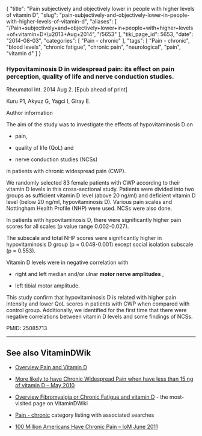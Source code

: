 {
    "title": "Pain subjectively and objectively lower in people with higher levels of vitamin D",
    "slug": "pain-subjectively-and-objectively-lower-in-people-with-higher-levels-of-vitamin-d",
    "aliases": [
        "/Pain+subjectively+and+objectively+lower+in+people+with+higher+levels+of+vitamin+D+\u2013+Aug+2014",
        "/5653"
    ],
    "tiki_page_id": 5653,
    "date": "2014-08-03",
    "categories": [
        "Pain - chronic"
    ],
    "tags": [
        "Pain - chronic",
        "blood levels",
        "chronic fatigue",
        "chronic pain",
        "neurological",
        "pain",
        "vitamin d"
    ]
}


### Hypovitaminosis D in widespread pain: its effect on pain perception, quality of life and nerve conduction studies.

Rheumatol Int. 2014 Aug 2. <span>[Epub ahead of print]</span>

Kuru P1, Akyuz G, Yagci I, Giray E.

Author information

The aim of the study was to investigate the effects of hypovitaminosis D on 

* pain, 

* quality of life (QoL) and 

* nerve conduction studies (NCSs) 

in patients with chronic widespread pain (CWP). 

We randomly selected 83 female patients with CWP according to their vitamin D levels in this cross-sectional study. Patients were divided into two groups as sufficient vitamin D level (above 20 ng/ml) and deficient vitamin D level (below 20 ng/ml, hypovitaminosis D). Various pain scales and Nottingham Health Profile (NHP) were used. NCSs were also done. 

In patients with hypovitaminosis D, there were significantly higher pain scores for all scales (p value range 0.002-0.027). 

The subscale and total NHP scores were significantly higher in hypovitaminosis D group (p = 0.048-0.001) except social isolation subscale (p = 0.553). 

Vitamin D levels were in negative correlation with 

* right and left median and/or ulnar  **motor nerve amplitudes** ,

* left tibial motor amplitude. 

This study confirm that hypovitaminosis D is related with higher pain intensity and lower QoL scores in patients with CWP when compared with control group. Additionally, we identified for the first time that there were negative correlations between vitamin D levels and some findings of NCSs.

PMID: 25085713

---

## See also VitaminDWik

* [Overview Pain and Vitamin D](/posts/overview-pain-and-vitamin-d)

* [More likely to have Chronic Widespread Pain when have less than 15 ng of vitamin D – May 2010](/posts/more-likely-to-have-chronic-widespread-pain-when-have-less-than-15-ng-of-vitamin-d)

* [Overview Fibromyalgia or Chronic Fatigue and vitamin D](/posts/overview-fibromyalgia-or-chronic-fatigue-and-vitamin-d) - the most-visited page on VitaminDWiki

* [Pain - chronic](/categories/pain---chronic) category listing with associated searches

* [100 Million Americans Have Chronic Pain – IoM June 2011](/posts/100-million-americans-have-chronic-pain-iom)